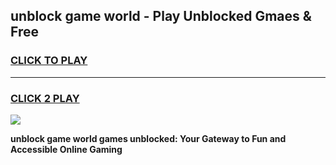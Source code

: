 
## unblock game world - Play Unblocked Gmaes & Free
<h3>
<a href="https://news.freeplayer.one?title=unblock_game_world&ref=16F">CLICK TO PLAY</a></h3>
<hr>

<h3>
<a href="https://news.freeplayer.one?title=unblock_game_world&ref=16F">CLICK 2 PLAY</a>
  
</h3>

<a href="https://news.freeplayer.one?title=unblock_game_world&ref=16F/"><img src="https://clearcache.store/games.png"></a>


**unblock game world games unblocked: Your Gateway to Fun and Accessible Online Gaming**
